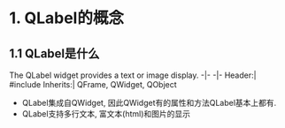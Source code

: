 # 1. QLabel的概念

## 1.1 QLabel是什么
The QLabel widget provides a text or image display.
-|- 
-|- 
Header:|	#include <QLabel>
Inherits:|	QFrame, QWidget, QObject

- QLabel集成自QWidget, 因此QWidget有的属性和方法QLabel基本上都有.
- QLabel支持多行文本, 富文本(html)和图片的显示

